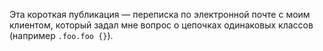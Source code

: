 Эта короткая публикация — переписка по электронной почте с моим клиентом, который задал мне вопрос 
о цепочках одинаковых классов (например `.foo.foo {}`).

